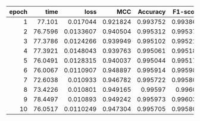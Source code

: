 |   epoch |    time |      loss |      MCC |   Accuracy |   F1-score |
|--------:|--------:|----------:|---------:|-----------:|-----------:|
|       1 | 77.101  | 0.017044  | 0.921824 |   0.993752 |   0.993869 |
|       2 | 76.7596 | 0.0133607 | 0.940504 |   0.995312 |   0.995375 |
|       3 | 77.3786 | 0.0124266 | 0.939949 |   0.995102 |   0.995217 |
|       4 | 77.3921 | 0.0148043 | 0.939763 |   0.995061 |   0.995183 |
|       5 | 76.0491 | 0.0128315 | 0.940037 |   0.995044 |   0.995176 |
|       6 | 76.0067 | 0.0110907 | 0.948897 |   0.995914 |   0.995985 |
|       7 | 72.6038 | 0.010933  | 0.946782 |   0.995722 |   0.995803 |
|       8 | 73.4226 | 0.010801  | 0.949165 |   0.99597  |   0.99603  |
|       9 | 78.4497 | 0.010893  | 0.949242 |   0.995973 |   0.996033 |
|      10 | 76.0517 | 0.0110249 | 0.947304 |   0.995705 |   0.995802 |